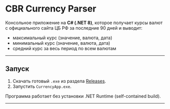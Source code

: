 # CBR Currency Parser

Консольное приложение на **C# (.NET 8)**, которое получает курсы валют с официального сайта ЦБ РФ за последние 90 дней и выводит:

-  максимальный курс (значение, валюта, дата)
-  минимальный курс (значение, валюта, дата)
-  средний курс за весь период по всем валютам

---

##  Запуск

1. Скачать готовый `.exe` из раздела [Releases](https://github.com/tyumkaya/CBRParser/blob/main/CBRParser/bin/Release/net8.0/win-x64/publish/CBRParser.exe).
2. Запустить `CurrencyApp.exe`.

 Программа работает без установки .NET Runtime (self-contained build).

---
